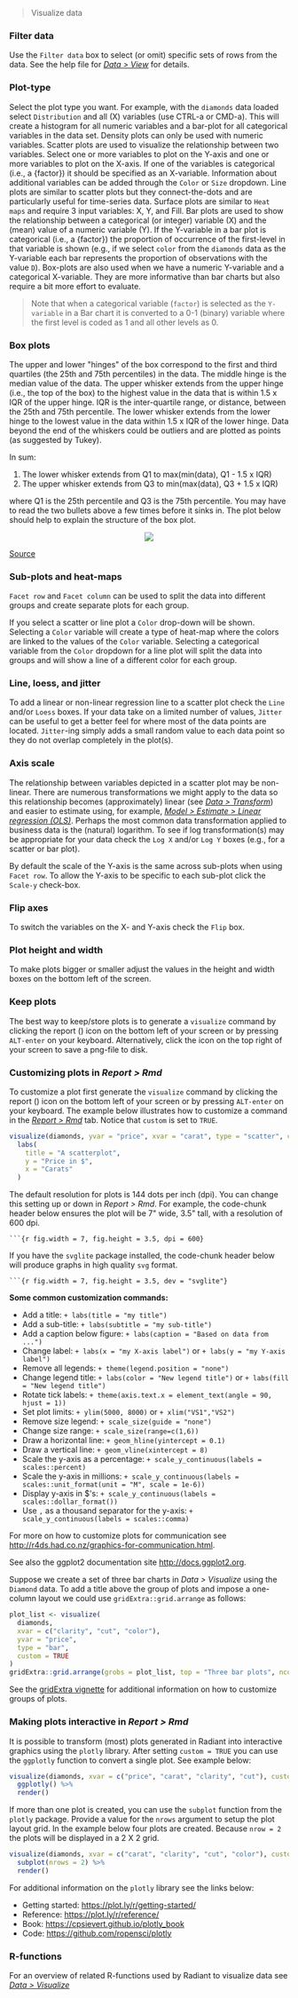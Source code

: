 > Visualize data

### Filter data

Use the `Filter data` box to select (or omit) specific sets of rows from the data. See the help file for <a href="https://radiant-rstats.github.io/docs/data/view.html" target="_blank">_Data > View_</a> for details.

### Plot-type

Select the plot type you want. For example, with the `diamonds` data loaded select `Distribution` and all (X) variables (use CTRL-a or CMD-a). This will create a histogram for all numeric variables and a bar-plot for all categorical variables in the data set. Density plots can only be used with numeric variables. Scatter plots are used to visualize the relationship between two variables. Select one or more variables to plot on the Y-axis and one or more variables to plot on the X-axis. If one of the variables is categorical (i.e., a {factor}) it should be specified as an X-variable. Information about additional variables can be added through the `Color` or `Size` dropdown. Line plots are similar to scatter plots but they connect-the-dots and are particularly useful for time-series data. Surface plots are similar to `Heat maps` and require 3 input variables: X, Y, and Fill. Bar plots are used to show the relationship between a categorical (or integer) variable (X) and the (mean) value of a numeric variable (Y). If the Y-variable in a bar plot is categorical (i.e., a {factor}) the proportion of occurrence of the first-level in that variable is shown (e.g., if we select `color` from the `diamonds` data as the Y-variable each bar represents the proportion of observations with the value `D`). Box-plots are also used when we have a numeric Y-variable and a categorical X-variable. They are more informative than bar charts but also require a bit more effort to evaluate.

> Note that when a categorical variable (`factor`) is selected as the `Y-variable` in a Bar chart it is converted to a 0-1 (binary) variable where the first level is coded as 1 and all other levels as 0.

### Box plots

The upper and lower "hinges" of the box correspond to the first and third quartiles (the 25th and 75th percentiles) in the data. The middle hinge is the median value of the data. The upper whisker extends from the upper hinge (i.e., the top of the box) to the highest value in the data that is within 1.5 x IQR of the upper hinge. IQR is the inter-quartile range, or distance, between the 25th and 75th percentile. The lower whisker extends from the lower hinge to the lowest value in the data within 1.5 x IQR of the lower hinge. Data beyond the end of the whiskers could be outliers and are plotted as points (as suggested by Tukey).

In sum:
1. The lower whisker extends from Q1 to max(min(data), Q1 - 1.5 x IQR)
2. The upper whisker extends from Q3 to min(max(data), Q3 + 1.5 x IQR)

where Q1 is the 25th percentile and Q3 is the 75th percentile. You may have to read the two bullets above a few times before it sinks in. The plot below should help to explain the structure of the box plot.

<p align="center"><img src="figures/boxplot.png"></p>
<a href="http://en.wikipedia.org/wiki/File:Boxplot_vs_PDF.svg" target="_blank">Source</a>

### Sub-plots and heat-maps

`Facet row` and `Facet column` can be used to split the data into different groups and create separate plots for each group.

If you select a scatter or line plot a `Color` drop-down will be shown. Selecting a `Color` variable will create a type of heat-map where the colors are linked to the values of the `Color` variable. Selecting a categorical variable from the `Color` dropdown for a line plot will split the data into groups and will show a line of a different color for each group.

### Line, loess, and jitter

To add a linear or non-linear regression line to a scatter plot check the `Line` and/or `Loess` boxes. If your data take on a limited number of values, `Jitter` can be useful to get a better feel for where most of the data points are located. `Jitter`-ing simply adds a small random value to each data point so they do not overlap completely in the plot(s).

### Axis scale

The relationship between variables depicted in a scatter plot may be non-linear. There are numerous transformations we might apply to the data so this relationship becomes (approximately) linear (see _<a href="https://radiant-rstats.github.io/docs/data/transform.html" target="_blank">Data > Transform</a>_) and easier to estimate using, for example, _<a href="https://radiant-rstats.github.io/docs/model/regress.html" target="_blank">Model > Estimate > Linear regression (OLS)</a>_. Perhaps the most common data transformation applied to business data is the (natural) logarithm. To see if log transformation(s) may be appropriate for your data check the `Log X` and/or `Log Y` boxes (e.g., for a scatter or bar plot).

By default the scale of the Y-axis is the same across sub-plots when using `Facet row`. To allow the Y-axis to be specific to each sub-plot click the `Scale-y` check-box.

### Flip axes

To switch the variables on the X- and Y-axis check the `Flip` box.

### Plot height and width

To make plots bigger or smaller adjust the values in the height and width boxes on the bottom left of the screen.

### Keep plots

The best way to keep/store plots is to generate a `visualize` command by clicking the report (<i title='Report results' class='fa fa-edit'></i>) icon on the bottom left of your screen or by pressing `ALT-enter` on your keyboard. Alternatively, click the <i title='Download' class='fa fa-download'></i> icon on the top right of your screen to save a png-file to disk.

### Customizing plots in _Report > Rmd_

To customize a plot first generate the `visualize` command by clicking the report (<i title='Report results' class='fa fa-edit'></i>) icon on the bottom left of your screen or by pressing `ALT-enter` on your keyboard. The example below illustrates how to customize a command in the <a href="https://radiant-rstats.github.io/docs/data/report_rmd.html" target="_blank">_Report > Rmd_</a> tab. Notice that `custom` is set to `TRUE`.

```r
visualize(diamonds, yvar = "price", xvar = "carat", type = "scatter", custom = TRUE) +
  labs(
    title = "A scatterplot", 
    y = "Price in $",
    x = "Carats"
  )
```

The default resolution for plots is 144 dots per inch (dpi). You can change this setting up or down in _Report > Rmd_. For example, the code-chunk header below ensures the plot will be 7" wide, 3.5" tall, with a resolution of 600 dpi.

```` ```{r fig.width = 7, fig.height = 3.5, dpi = 600} ````

If you have the `svglite` package installed, the code-chunk header below will produce graphs in high quality `svg` format.

```` ```{r fig.width = 7, fig.height = 3.5, dev = "svglite"} ````

**Some common customization commands:**

* Add a title: `+ labs(title = "my title")`
* Add a sub-title: `+ labs(subtitle = "my sub-title")`
* Add a caption below figure: `+ labs(caption = "Based on data from ...")`
* Change label: `+ labs(x = "my X-axis label")` or `+ labs(y = "my Y-axis label")`
* Remove all legends: `+ theme(legend.position = "none")`
* Change legend title: `+ labs(color = "New legend title")` or `+ labs(fill = "New legend title")`
* Rotate tick labels: `+ theme(axis.text.x = element_text(angle = 90, hjust = 1))`
* Set plot limits: `+ ylim(5000, 8000)` or `+ xlim("VS1","VS2")`
* Remove size legend: `+ scale_size(guide = "none")`
* Change size range: `+ scale_size(range=c(1,6))`
* Draw a horizontal line: `+ geom_hline(yintercept = 0.1)`
* Draw a vertical line: `+ geom_vline(xintercept = 8)`
* Scale the y-axis as a percentage: `+ scale_y_continuous(labels = scales::percent)`
* Scale the y-axis in millions: `+ scale_y_continuous(labels = scales::unit_format(unit = "M", scale = 1e-6))`
* Display y-axis in \$'s: `+ scale_y_continuous(labels = scales::dollar_format())`
* Use `,` as a thousand separator for the y-axis: `+ scale_y_continuous(labels = scales::comma)`

For more on how to customize plots for communication see <a href="http://r4ds.had.co.nz/graphics-for-communication.html" target="_blank">http://r4ds.had.co.nz/graphics-for-communication.html</a>.

See also the ggplot2 documentation site <a href="http://docs.ggplot2.org" target="_blank">http://docs.ggplot2.org</a>.

Suppose we create a set of three bar charts in _Data > Visualize_ using the `Diamond` data. To add a title above the group of plots and impose a one-column layout we could use `gridExtra::grid.arrange` as follows:

```r
plot_list <- visualize(
  diamonds, 
  xvar = c("clarity", "cut", "color"), 
  yvar = "price", 
  type = "bar", 
  custom = TRUE
) 
gridExtra::grid.arrange(grobs = plot_list, top = "Three bar plots", ncol = 1)
```

See the <a href="https://cran.r-project.org/web/packages/gridExtra/vignettes/arrangeGrob.html">gridExtra vignette</a> for additional information on how to customize groups of plots.

### Making plots interactive in _Report > Rmd_

It is possible to transform (most) plots generated in Radiant into interactive graphics using the `plotly` library. After setting `custom = TRUE` you can use the `ggplotly` function to convert a single plot. See example below:

```r
visualize(diamonds, xvar = c("price", "carat", "clarity", "cut"), custom = TRUE) %>%
  ggplotly() %>%
  render()
```

If more than one plot is created, you can use the `subplot` function from the `plotly` package. Provide a value for the `nrows` argument to setup the plot layout grid. In the example below four plots are created. Because `nrow = 2` the plots will be displayed in a 2 X 2 grid. 

```r
visualize(diamonds, xvar = c("carat", "clarity", "cut", "color"), custom = TRUE) %>%
  subplot(nrows = 2) %>%
  render()
```

For additional information on the `plotly` library see the links below:

* Getting started: <a href="https://plot.ly/r/getting-started/" target="_blank">https://plot.ly/r/getting-started/</a>
* Reference: <a href="https://plot.ly/r/reference/" target="_blank">https://plot.ly/r/reference/</a>
* Book: <a href="https://cpsievert.github.io/plotly_book" target="_blank">https://cpsievert.github.io/plotly_book</a>
* Code: <a href="https://github.com/ropensci/plotly" target="_blank">https://github.com/ropensci/plotly</a>

### R-functions

For an overview of related R-functions used by Radiant to visualize data see <a href = " https://radiant-rstats.github.io/radiant.data/reference/index.html#section-data-visualize" target="_blank">_Data > Visualize_</a>